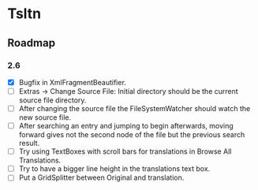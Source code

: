 ﻿# Tsltn
## Roadmap

### 2.6
- [x] Bugfix in XmlFragmentBeautifier.
- [ ] Extras -> Change Source File: Initial directory should be the current source file 
directory.
- [ ] After changing the source file the  FileSystemWatcher should watch the new source file.
- [ ] After searching an entry and jumping to begin afterwards, moving forward gives not the 
second node of the file but the previous search result.
- [ ] Try using TextBoxes with scroll bars for translations in Browse All Translations.
- [ ] Try to have a bigger line height in the translations text box.
- [ ] Put a GridSplitter between Original and translation.